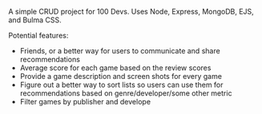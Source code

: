 A simple CRUD project for 100 Devs.
Uses Node, Express, MongoDB, EJS, and Bulma CSS.

Potential features:
- Friends, or a better way for users to communicate and share recommendations
- Average score for each game based on the review scores
- Provide a game description and screen shots for every game
- Figure out a better way to sort lists so users can use them for recommendations based on genre/developer/some other metric
- Filter games by publisher and develope 
